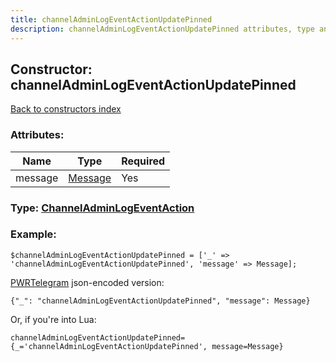 ```yaml
---
title: channelAdminLogEventActionUpdatePinned
description: channelAdminLogEventActionUpdatePinned attributes, type and example
---
```

## Constructor: channelAdminLogEventActionUpdatePinned  
[Back to constructors index](index.md)



### Attributes:

| Name     |    Type       | Required |
|----------|---------------|----------|
|message|[Message](../types/Message.md) | Yes|



### Type: [ChannelAdminLogEventAction](../types/ChannelAdminLogEventAction.md)


### Example:

```
$channelAdminLogEventActionUpdatePinned = ['_' => 'channelAdminLogEventActionUpdatePinned', 'message' => Message];
```  

[PWRTelegram](https://pwrtelegram.xyz) json-encoded version:

```
{"_": "channelAdminLogEventActionUpdatePinned", "message": Message}
```


Or, if you're into Lua:  


```
channelAdminLogEventActionUpdatePinned={_='channelAdminLogEventActionUpdatePinned', message=Message}

```


